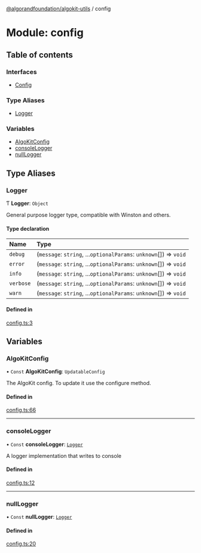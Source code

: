 [@algorandfoundation/algokit-utils](../README.md) / config

# Module: config

## Table of contents

### Interfaces

- [Config](../interfaces/config.Config.md)

### Type Aliases

- [Logger](config.md#logger)

### Variables

- [AlgoKitConfig](config.md#algokitconfig)
- [consoleLogger](config.md#consolelogger)
- [nullLogger](config.md#nulllogger)

## Type Aliases

### Logger

Ƭ **Logger**: `Object`

General purpose logger type, compatible with Winston and others.

#### Type declaration

| Name | Type |
| :------ | :------ |
| `debug` | (`message`: `string`, ...`optionalParams`: `unknown`[]) => `void` |
| `error` | (`message`: `string`, ...`optionalParams`: `unknown`[]) => `void` |
| `info` | (`message`: `string`, ...`optionalParams`: `unknown`[]) => `void` |
| `verbose` | (`message`: `string`, ...`optionalParams`: `unknown`[]) => `void` |
| `warn` | (`message`: `string`, ...`optionalParams`: `unknown`[]) => `void` |

#### Defined in

[config.ts:3](https://github.com/algorandfoundation/algokit-utils-ts/blob/600c806/src/config.ts#L3)

## Variables

### AlgoKitConfig

• `Const` **AlgoKitConfig**: `UpdatableConfig`

The AlgoKit config. To update it use the configure method.

#### Defined in

[config.ts:66](https://github.com/algorandfoundation/algokit-utils-ts/blob/600c806/src/config.ts#L66)

___

### consoleLogger

• `Const` **consoleLogger**: [`Logger`](config.md#logger)

A logger implementation that writes to console

#### Defined in

[config.ts:12](https://github.com/algorandfoundation/algokit-utils-ts/blob/600c806/src/config.ts#L12)

___

### nullLogger

• `Const` **nullLogger**: [`Logger`](config.md#logger)

#### Defined in

[config.ts:20](https://github.com/algorandfoundation/algokit-utils-ts/blob/600c806/src/config.ts#L20)
